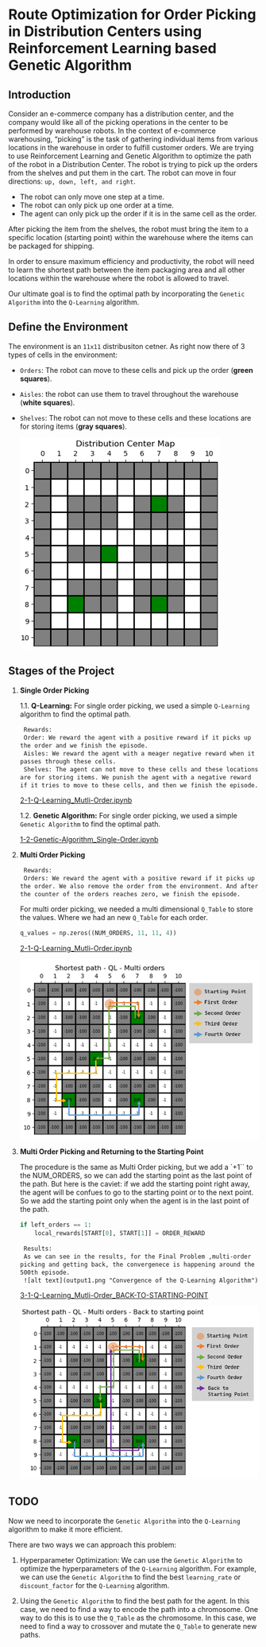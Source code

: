 # Route Optimization for Order Picking in Distribution Centers using Reinforcement Learning based Genetic Algorithm

## Introduction
Consider an e-commerce company has a distribution center, and the company would like all of the picking operations in the center to be performed by warehouse robots.
In the context of e-commerce warehousing, “picking” is the task of gathering individual items from various locations in the warehouse in order to fulfill customer orders.
We are trying to use Reinforcement Learning and Genetic Algorithm to optimize the path of the robot in a Distribution Center. The robot is trying to pick up the orders from the shelves and put them in the cart. The robot can move in four directions: `up, down, left, and right`. 
* The robot can only move one step at a time.
* The robot can only pick up one order at a time.
* The agent can only pick up the order if it is in the same cell as the order.

After picking the item from the shelves, the robot must bring the item to a specific location (starting point) within the warehouse where the items can be packaged for shipping.

In order to ensure maximum efficiency and productivity, the robot will need to learn the shortest path between the item packaging area and all other locations within the warehouse where the robot is allowed to travel.

Our ultimate goal is to find the optimal path by incorporating the `Genetic Algorithm` into the `Q-Learning` algorithm.

## Define the Environment
The environment is an `11x11` distribusiton cetner.
As right now there of 3 types of cells in the environment:
* `Orders`: The robot can move to these cells and pick up the order (**green squares**).
* `Aisles`: the robot can use them to travel throughout the warehouse (**white squares**).
* `Shelves`: The robot can not move to these cells and these locations are for storing items (**gray squares**).

    ![alt text](images/Distribution-Center-Map.png "Distribution Center Map")

## Stages of the Project

1. **Single Order Picking**

    1.1. **Q-Learning:**
    For single order picking, we used a simple `Q-Learning` algorithm to find the optimal path.

        Rewards:
        Order: We reward the agent with a positive reward if it picks up the order and we finish the episode.
        Aisles: We reward the agent with a meager negative reward when it passes through these cells.
        Shelves: The agent can not move to these cells and these locations are for storing items. We punish the agent with a negative reward if it tries to move to these cells, and then we finish the episode.

    [2-1-Q-Learning_Mutli-Order.ipynb](https://github.com/matinrnz/PathPlanning/blob/main/1-1-Q-Learning_Single-Order.ipynb)

    1.2. **Genetic Algorithm:**
    For single order picking, we used a simple `Genetic Algorithm` to find the optimal path.

    [1-2-Genetic-Algorithm_Single-Order.ipynb](https://github.com/matinrnz/PathPlanning/blob/main/1-2-Genetic-Algorithm_Single-Order.ipynb)

2. **Multi Order Picking**

        Rewards:
        Orders: We reward the agent with a positive reward if it picks up the order. We also remove the order from the environment. And after the counter of the orders reaches zero, we finish the episode.

    For multi order picking, we needed a multi dimensional `Q_Table` to store the values. Where we had an new `Q_Table` for each order.
    ```python
    q_values = np.zeros((NUM_ORDERS, 11, 11, 4))
    ```

    [2-1-Q-Learning_Mutli-Order.ipynb](https://github.com/matinrnz/PathPlanning/blob/main/2-1-Q-Learning_Mutli-Order.ipynb)

    ![alt text](images/QL-Multi-Orders.png "QL - Multi-Orders")

3. **Multi Order Picking and Returning to the Starting Point**
    
    The procedure is the same as Multi Order picking, but we add a `+1`` to the NUM_ORDERS, so we can add the starting point as the last point of the path. But here is the caviet: if we add the starting point right away, the agent will be confues to go to the starting point or to the next point. So we add the starting point only when the agent is in the last point of the path.
    ```python            
    if left_orders == 1:
        local_rewards[START[0], START[1]] = ORDER_REWARD
    ```
        Results:
        As we can see in the results, for the Final Problem ,multi-order picking and getting back, the convergenece is happening around the 500th episode.
        ![alt text](output1.png "Convergence of the Q-Learning Algorithm")

    [3-1-Q-Learning_Mutli-Order_BACK-TO-STARTING-POINT](https://github.com/matinrnz/PathPlanning/blob/main/3-1-Q-Learning_Mutli-Order_BACK-TO-STARTING-POINT.ipynb)

    ![alt text](images/QL-Multi-Orders-Back.png "QL - Multi-Orders - Back to Starting Point")

## TODO

Now we need to incorporate the `Genetic Algorithm` into the `Q-Learning` algorithm to make it more efficient. 

There are two ways we can approach this problem:

1. Hyperparameter Optimization: We can use the `Genetic Algorithm` to optimize the hyperparameters of the `Q-Learning` algorithm. For example, we can use the `Genetic Algorithm` to find the best `learning_rate` or `discount_factor` for the `Q-Learning` algorithm.


2. Using the `Genetic Algorithm` to find the best path for the agent. In this case, we need to find a way to encode the path into a chromosome. One way to do this is to use the `Q_Table` as the chromosome. In this case, we need to find a way to crossover and mutate the `Q_Table` to generate new paths.